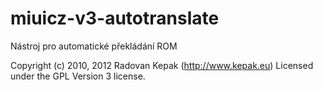 miuicz-v3-autotranslate
=======================
Nástroj pro automatické překládání ROM

Copyright (c) 2010, 2012 Radovan Kepak (http://www.kepak.eu)
Licensed under the GPL Version 3 license.

